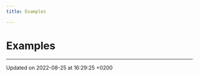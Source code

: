 ```yaml
---
title: Examples

---
```


# Examples







-------------------------------

Updated on 2022-08-25 at 16:29:25 +0200
